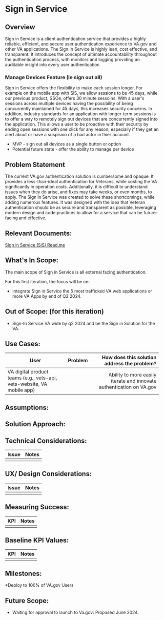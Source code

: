 # Sign in Service
## Overview
Sign in Service is a client authentication service that provides a highly reliable, efficient, and secure user authentication experience to VA.gov and other VA applications. The Sign in Service is highly lean, cost effective, and transparent. It introduces the concept of ultimate accountability throughout the authentication process, with monitors and logging providing an auditable insight into every user authentication.

### Manage Devices Feature (ie sign out all)
Sign in Service offers the flexibility to make each session longer. For example on the mobile app with SiS, we allow sessions to be 45 days, while our previous product, SSOe, offers 30 minute sessoins. With a user's sessions across multiple devices having the possibility of being concurrently maintained for 45 days, this increases security concerns. In addition, industry standards for an application with longer-term sessions is to offer a way to remotely sign out devices that are concurrently signed into the application. This allows a user to be proactive with their security by ending open sessions with one click for any reason, especially if they get an alert about or have a suspision of a bad actor in thier account.

- MVP - sign out all devices as a single button or option
- Potential future state - offer the ability to manage per device


## Problem Statement
The current VA.gov authentication solution is cumbersome and opaque. It provides a less-than-ideal authentication for Veterans, while costing the VA significantly in operation costs. Additionally, it is difficult to understand issues when they do arise, and fixes may take weeks, or even months, to apply.
The Sign in Service was created to solve these shortcomings, while adding numerous features. It was designed with the idea that Veteran authentication should be as secure and transparent as possible, leveraging modern design and code practices to allow for a service that can be future-facing and effective.

## Relevant Documents:
[Sign in Service (SiS) Read.me](https://github.com/department-of-veterans-affairs/va.gov-team/blob/master/products/identity/Sign-In%20Service/readme.md)

## What's In Scope: 
The main scope of Sign in Service is all external facing authentication.

For this first iteration, the focus will be on:
* Integrate Sign in Service the 5 most trafficked VA web applications or more VA Apps by end of Q2 2024.
  
## Out of Scope: (for this iteration)
* Sign-In Service VA wide by q2 2024 and be the Sign in Solution for the VA.
  
## Use Cases:
| User          | Problem       | How does this solution address the problem?  |
| ------------- |:-------------:| -----:|
| VA digital product teams (e.g., vets-api, vets-website, VA mobile app) |  | Ability to more easily iterate and innovate authentication on VA.gov |

## Assumptions:

## Solution Approach: 

## Technical Considerations:
| Issue         | Notes         | 
| ------------- |:-------------:| 
|               |               |

## UX/ Design Considerations:
| Issue         | Notes         | 
| ------------- |:-------------:| 
|               |               |

## Measuring Success:
| KPI           | Notes         | 
| ------------- |:-------------:| 
|               |               |

## Baseline KPI Values:
| KPI           | Notes         | 
| ------------- |:-------------:| 
|               |               |
## Milestones:
*Deploy to 100% of VA.gov Users
## Future Scope:
* Waiting for approval to launch to Va.gov: Proposed June 2024.
